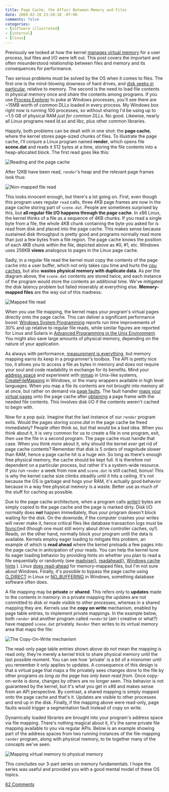 ```yaml
---
title: Page Cache, the Affair Between Memory and Files
date: 2009-02-10 23:20:18 -07:00
comments: false
categories:
- [software illustrated]
- [internal]
- [linux]
---
```

Previously we looked at how the kernel [manages virtual memory](post/how-the-kernel-manages-your-memory)
for a user process, but files and I/O were left out. This post covers
the important and often misunderstood relationship between files and
memory and its consequences for performance.

Two serious problems must be solved by the OS when it comes to files.  The first
one is the mind-blowing slowness of hard drives, and
[disk seeks in particular](post/what-your-computer-does-while-you-wait),
relative to memory. The second is the need to load file contents in physical
memory once and *share* the contents among programs. If you use
[Process Explorer](http://technet.microsoft.com/en-us/sysinternals/bb896653.aspx) to poke
at Windows processes, you'll see there are \~15MB worth of common DLLs loaded in
every process. My Windows box right now is running 100 processes, so without
sharing I'd be using up to \~1.5 GB of physical RAM *just for common DLLs*. No
good. Likewise, nearly all Linux programs need ld.so and libc, plus other common
libraries.

Happily, both problems can be dealt with in one shot: the **page
cache**, where the kernel stores page-sized chunks of files. To
illustrate the page cache, I'll conjure a Linux program named
**render**, which opens file **scene.dat** and reads it 512 bytes at a
time, storing the file contents into a heap-allocated block. The first
read goes like this:

![Reading and the page cache](http://static.duartes.org/img/blogPosts/readFromPageCache.png)

After 12KB have been read, `render`'s heap and the relevant page frames
look thus:

![Non-mapped file read](http://static.duartes.org/img/blogPosts/nonMappedFileRead.png)

This looks innocent enough, but there's a lot going on. First, even
though this program uses regular `read` calls, three 4KB page frames are
now in the page cache storing part of `scene.dat`. People are sometimes
surprised by this, but **all regular file I/O happens through the page
cache**. In x86 Linux, the kernel thinks of a file as a sequence of 4KB
chunks. If you read a single byte from a file, the whole 4KB chunk
containing the byte you asked for is read from disk and placed into the
page cache. This makes sense because sustained disk throughput is pretty
good and programs normally read more than just a few bytes from a file
region. The page cache knows the position of each 4KB chunk within the
file, depicted above as \#0, \#1, etc. Windows uses 256KB **views**
analogous to pages in the Linux page cache.

Sadly, in a regular file read the kernel must copy the contents of the
page cache into a user buffer, which not only takes cpu time and hurts
the [cpu caches](post/intel-cpu-caches), but
also **wastes physical memory with duplicate data**. As per the diagram
above, the `scene.dat` contents are stored twice, and each instance of
the program would store the contents an additional time. We've mitigated
the disk latency problem but failed miserably at everything else.
**Memory-mapped files** are the way out of this madness:

![Mapped file read](http://static.duartes.org/img/blogPosts/mappedFileRead.png)

When you use file mapping, the kernel maps your program's virtual pages
directly onto the page cache. This can deliver a significant performance
boost: [Windows System Programming](http://www.amazon.com/Windows-Programming-Addison-Wesley-Microsoft-Technology/dp/0321256190/)
reports run time improvements of 30% and up relative to regular file
reads, while similar figures are reported for Linux and Solaris in
[Advanced Programming in the Unix Environment](http://www.amazon.com/Programming-Environment-Addison-Wesley-Professional-Computing/dp/0321525949/).
You might also save large amounts of physical memory, depending on the
nature of your application.

As always with performance, [measurement is everything](post/performance-is-a-science),
but memory mapping earns its keep in a programmer's toolbox. The API is
pretty nice too, it allows you to access a file as bytes in memory and
does not require your soul and code readability in exchange for its
benefits. Mind your [address space](post/anatomy-of-a-program-in-memory)
and experiment with
[mmap](http://www.kernel.org/doc/man-pages/online/pages/man2/mmap.2.html)
in Unix-like systems,
<a href="http://msdn.microsoft.com/en-us/library/aa366537(VS.85).aspx">CreateFileMapping</a>
in Windows, or the many wrappers available in high level languages. When
you map a file its contents are not brought into memory all at once, but
rather on demand via [page faults](http://lxr.linux.no/linux+v2.6.28/mm/memory.c#L2678). The fault
handler [maps your virtual pages](http://lxr.linux.no/linux+v2.6.28/mm/memory.c#L2436) onto the
page cache after
[obtaining](http://lxr.linux.no/linux+v2.6.28/mm/filemap.c#L1424) a page
frame with the needed file contents. This involves disk I/O if the
contents weren't cached to begin with.

Now for a pop quiz. Imagine that the last instance of our `render`
program exits. Would the pages storing *scene.dat* in the page cache be
freed immediately? People often think so, but that would be a bad idea.
When you think about it, it is very common for us to create a file in
one program, exit, then use the file in a second program. The page cache
must handle that case. When you think *more* about it, why should the
kernel *ever* get rid of page cache contents? Remember that disk is 5
orders of magnitude slower than RAM, hence a page cache hit is a huge
win. So long as there's enough free physical memory, the cache should be
kept full. It is therefore *not* dependent on a particular process, but
rather it's a system-wide resource. If you run `render` a week from now
and `scene.dat` is still cached, bonus! This is why the kernel cache
size climbs steadily until it hits a ceiling. It's not because the OS is
garbage and hogs your RAM, it's actually good behavior because in a way
free physical memory is a waste. Better use as much of the stuff for
caching as possible.

Due to the page cache architecture, when a program calls
[write()](http://www.kernel.org/doc/man-pages/online/pages/man2/write.2.html)
bytes are simply copied to the page cache and the page is marked dirty.
Disk I/O normally does **not** happen immediately, thus your program
doesn't block waiting for the disk. On the downside, if the computer
crashes your writes will never make it, hence critical files like
database transaction logs must be
[fsync()](http://www.kernel.org/doc/man-pages/online/pages/man2/fsync.2.html)ed
(though one must still worry about drive controller caches, oy!). Reads,
on the other hand, normally block your program until the data is
available. Kernels employ eager loading to mitigate this problem, an
example of which is **read ahead** where the kernel preloads a few pages
into the page cache in anticipation of your reads. You can help the
kernel tune its eager loading behavior by providing hints on whether you
plan to read a file sequentially or randomly (see
[madvise()](http://www.kernel.org/doc/man-pages/online/pages/man2/madvise.2.html),
[readahead()](http://www.kernel.org/doc/man-pages/online/pages/man2/readahead.2.html),
<a href="http://msdn.microsoft.com/en-us/library/aa363858(VS.85).aspx#caching_behavior">Windows cache hints</a>
).
Linux [does read-ahead](http://lxr.linux.no/linux+v2.6.28/mm/filemap.c#L1424) for
memory-mapped files, but I'm not sure about Windows. Finally, it's
possible to bypass the page cache using
[O\_DIRECT](http://www.kernel.org/doc/man-pages/online/pages/man2/open.2.html)
in Linux or
<a href="http://msdn.microsoft.com/en-us/library/cc644950(VS.85).aspx">NO_BUFFERING</a>
in Windows, something database software often does.

A file mapping may be **private** or **shared**. This refers only to
**updates** made to the contents in memory: in a private mapping the
updates are not committed to disk or made visible to other processes,
whereas in a shared mapping they are. Kernels use the **copy on write**
mechanism, enabled by page table entries, to implement private mappings.
In the example below, both `render` and another program called
`render3d` (am I creative or what?) have mapped `scene.dat` privately.
`Render` then writes to its virtual memory area that maps the file:

![The Copy-On-Write mechanism](http://static.duartes.org/img/blogPosts/copyOnWrite.png)

The read-only page table entries shown above do *not* mean the mapping
is read only, they're merely a kernel trick to share physical memory
until the last possible moment. You can see how 'private' is a bit of a
misnomer until you remember it only applies to updates. A consequence of
this design is that a virtual page that maps a file privately sees
changes done to the file by other programs *as long as the page has only
been read from*. Once copy-on-write is done, changes by others are no
longer seen. This behavior is not guaranteed by the kernel, but it's
what you get in x86 and makes sense from an API perspective. By
contrast, a shared mapping is simply mapped onto the page cache and
that's it. Updates are visible to other processes and end up in the
disk. Finally, if the mapping above were read-only, page faults would
trigger a segmentation fault instead of copy on write.

Dynamically loaded libraries are brought into your program's address
space via file mapping. There's nothing magical about it, it's the same
private file mapping available to you via regular APIs. Below is an
example showing part of the address spaces from two running instances of
the file-mapping `render` program, along with physical memory, to tie
together many of the concepts we've seen.

![Mapping virtual memory to physical memory](http://static.duartes.org/img/blogPosts/virtualToPhysicalMapping.png)

This concludes our 3-part series on memory fundamentals. I hope the
series was useful and provided you with a good mental model of these OS
topics.

[62 Comments](/comments/page-cache.html)
